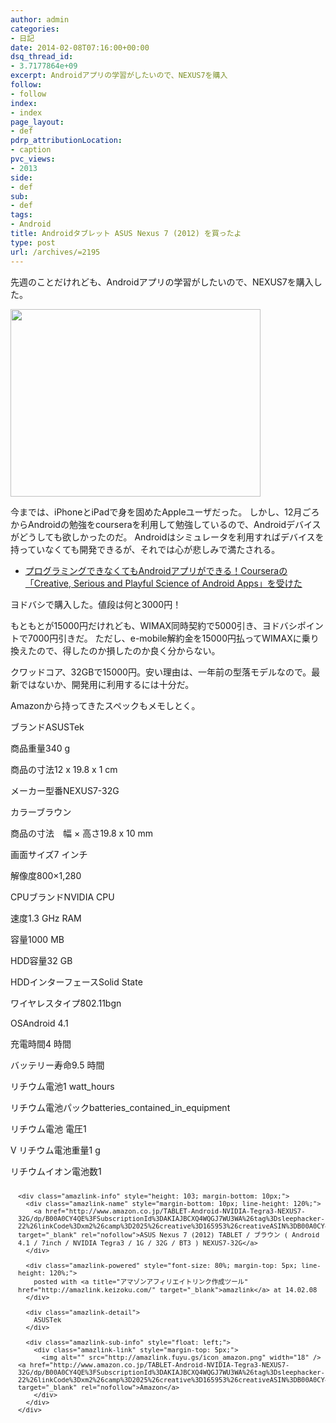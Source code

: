 ```yaml
---
author: admin
categories:
- 日記
date: 2014-02-08T07:16:00+00:00
dsq_thread_id:
- 3.7177864e+09
excerpt: Androidアプリの学習がしたいので、NEXUS7を購入
follow:
- follow
index:
- index
page_layout:
- def
pdrp_attributionLocation:
- caption
pvc_views:
- 2013
side:
- def
sub:
- def
tags:
- Android
title: Androidタブレット ASUS Nexus 7 (2012) を買ったよ
type: post
url: /archives/=2195
---
```


先週のことだけれども、Androidアプリの学習がしたいので、NEXUS7を購入した。

[<img alt="" src="https://lh4.googleusercontent.com/-NbT4IvUtF8Y/UvXWt_XTLUI/AAAAAAAABBw/1OmqIPaFLPw/s400/20140208160203.jpg" width="400" height="300" />][1]

今までは、iPhoneとiPadで身を固めたAppleユーザだった。 しかし、12月ごろからAndroidの勉強をcourseraを利用して勉強しているので、Androidデバイスがどうしても欲しかったのだ。 Androidはシミュレータを利用すればデバイスを持っていなくても開発できるが、それでは心が悲しみで満たされる。

<ul class="org-ul">
  <li>
    <a href="http://futurismo.biz/archives/2181">プログラミングできなくてもAndroidアプリができる！Courseraの「Creative, Serious and Playful Science of Android Apps」を受けた</a>
  </li>
</ul>

ヨドバシで購入した。値段は何と3000円！

もともとが15000円だけれども、WIMAX同時契約で5000引き、ヨドバシポイントで7000円引きだ。 ただし、e-mobile解約金を15000円払ってWIMAXに乗り換えたので、得したのか損したのか良く分からない。

クワッドコア、32GBで15000円。安い理由は、一年前の型落モデルなので。最新ではないか、開発用に利用するには十分だ。

Amazonから持ってきたスペックもメモしとく。

ブランドASUSTek
  
商品重量340 g
  
商品の寸法12 x 19.8 x 1 cm
  
メーカー型番NEXUS7-32G
  
カラーブラウン
  
商品の寸法　幅 × 高さ19.8 x 10 mm
  
画面サイズ7 インチ
  
解像度800×1,280
  
CPUブランドNVIDIA CPU
  
速度1.3 GHz RAM
  
容量1000 MB
  
HDD容量32 GB
  
HDDインターフェースSolid State
  
ワイヤレスタイプ802.11bgn
  
OSAndroid 4.1
  
充電時間4 時間
  
バッテリー寿命9.5 時間
  
リチウム電池1 watt_hours
  
リチウム電池パックbatteries\_contained\_in_equipment
  
リチウム電池 電圧1
  
V リチウム電池重量1 g
  
リチウムイオン電池数1

<div class="amazlink-box" style="text-align: left; padding-bottom: 20px; font-size: small; /zoom: 1; overflow: hidden;">
  <div class="amazlink-list" style="clear: both;">
    <div class="amazlink-image" style="float: left; margin: 0px 12px 1px 0px;">
      <a href="http://www.amazon.co.jp/TABLET-Android-NVIDIA-Tegra3-NEXUS7-32G/dp/B00A0CY4QE%3FSubscriptionId%3DAKIAJBCXQ4WQGJ7WU3WA%26tag%3Dsleephacker-22%26linkCode%3Dxm2%26camp%3D2025%26creative%3D165953%26creativeASIN%3DB00A0CY4QE" target="_blank" rel="nofollow"><img style="border: none;" alt="" src="http://ecx.images-amazon.com/images/I/41bW93gfIKL._SL160_.jpg" /></a>
    </div>
    
    <div class="amazlink-info" style="height: 103; margin-bottom: 10px;">
      <div class="amazlink-name" style="margin-bottom: 10px; line-height: 120%;">
        <a href="http://www.amazon.co.jp/TABLET-Android-NVIDIA-Tegra3-NEXUS7-32G/dp/B00A0CY4QE%3FSubscriptionId%3DAKIAJBCXQ4WQGJ7WU3WA%26tag%3Dsleephacker-22%26linkCode%3Dxm2%26camp%3D2025%26creative%3D165953%26creativeASIN%3DB00A0CY4QE" target="_blank" rel="nofollow">ASUS Nexus 7 (2012) TABLET / ブラウン ( Android 4.1 / 7inch / NVIDIA Tegra3 / 1G / 32G / BT3 ) NEXUS7-32G</a>
      </div>
      
      <div class="amazlink-powered" style="font-size: 80%; margin-top: 5px; line-height: 120%;">
        posted with <a title="アマゾンアフィリエイトリンク作成ツール" href="http://amazlink.keizoku.com/" target="_blank">amazlink</a> at 14.02.08
      </div>
      
      <div class="amazlink-detail">
        ASUSTek
      </div>
      
      <div class="amazlink-sub-info" style="float: left;">
        <div class="amazlink-link" style="margin-top: 5px;">
          <img alt="" src="http://amazlink.fuyu.gs/icon_amazon.png" width="18" /><a href="http://www.amazon.co.jp/TABLET-Android-NVIDIA-Tegra3-NEXUS7-32G/dp/B00A0CY4QE%3FSubscriptionId%3DAKIAJBCXQ4WQGJ7WU3WA%26tag%3Dsleephacker-22%26linkCode%3Dxm2%26camp%3D2025%26creative%3D165953%26creativeASIN%3DB00A0CY4QE" target="_blank" rel="nofollow">Amazon</a>
        </div>
      </div>
    </div>
  </div>
</div>

 [1]: https://picasaweb.google.com/lh/photo/b6SnxJ4HwDhOa5u7oM6oIDyD6hjDXGH6XyE6iLrzolo?feat=embedwebsite